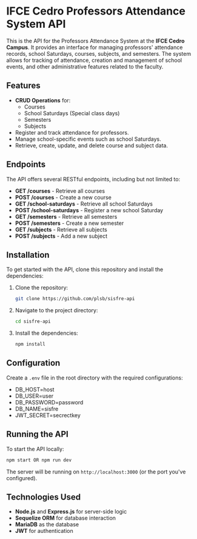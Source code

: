 # IFCE Cedro Professors Attendance System API

This is the API for the Professors Attendance System at the **IFCE Cedro Campus**. It provides an interface for managing professors' attendance records, school Saturdays, courses, subjects, and semesters. The system allows for tracking of attendance, creation and management of school events, and other administrative features related to the faculty.

## Features

- **CRUD Operations** for:
  - Courses
  - School Saturdays (Special class days)
  - Semesters
  - Subjects
- Register and track attendance for professors.
- Manage school-specific events such as school Saturdays.
- Retrieve, create, update, and delete course and subject data.

## Endpoints

The API offers several RESTful endpoints, including but not limited to:

- **GET /courses** - Retrieve all courses
- **POST /courses** - Create a new course
- **GET /school-saturdays** - Retrieve all school Saturdays
- **POST /school-saturdays** - Register a new school Saturday
- **GET /semesters** - Retrieve all semesters
- **POST /semesters** - Create a new semester
- **GET /subjects** - Retrieve all subjects
- **POST /subjects** - Add a new subject

## Installation

To get started with the API, clone this repository and install the dependencies:

1. Clone the repository:

   ```bash
   git clone https://github.com/plsb/sisfre-api
   ```

2. Navigate to the project directory:

   ```bash
   cd sisfre-api
   ```

3. Install the dependencies:

   ```bash
   npm install
   ```

## Configuration

Create a `.env` file in the root directory with the required configurations:
- DB_HOST=host
- DB_USER=user
- DB_PASSWORD=password
- DB_NAME=sisfre
- JWT_SECRET=secrectkey

## Running the API

To start the API locally:

```bash
npm start OR npm run dev
```

The server will be running on `http://localhost:3000` (or the port you've configured).

## Technologies Used

- **Node.js** and **Express.js** for server-side logic
- **Sequelize ORM** for database interaction
- **MariaDB** as the database
- **JWT** for authentication

